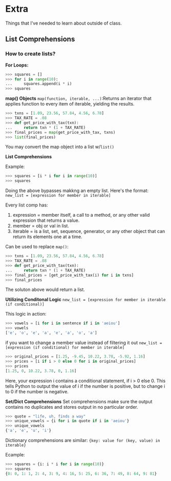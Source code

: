 # Extra

Things that I've needed to learn about outside of class.

## List Comprehensions
### How to create lists?

**For Loops:**
```python
>>> squares = []
>>> for i in range(10):
...     squares.append(i * i)
>>> squares
```

**map() Objects**
`map(function, iterable, ...)`:Returns an iterator that applies function to every item of iterable, yielding the results.

```python
>>> txns = [1.09, 23.56, 57.84, 4.56, 6.78]
>>> TAX_RATE = .08
>>> def get_price_with_tax(txn):
...     return txn * (1 + TAX_RATE)
>>> final_prices = map(get_price_with_tax, txns)
>>> list(final_prices)
```
You may convert the map object into a list w/`list()`

**List Comprehensions**

Example:
```python
>>> squares = [i * i for i in range(10)]
>>> squares
```
Doing the above bypasses makkng an empty list. Here's the format:
`new_list = [expression for member in iterable]`

Every list comp has:
1. expression = member itself, a call to a method, or any other valid expression that returns a value.
2. member = obj or val in list. 
3. iterable = is a list, set, sequence, generator, or any other object that can return its elements one at a time.

Can be used to replace `map()`:
```python
>>> txns = [1.09, 23.56, 57.84, 4.56, 6.78]
>>> TAX_RATE = .08
>>> def get_price_with_tax(txn):
...     return txn * (1 + TAX_RATE)
>>> final_prices = [get_price_with_tax(i) for i in txns]
>>> final_prices
```

The soluton above would return a list. 

**Utilizing Conditonal Logic**
`new_list = [expression for member in iterable (if conditional)]`

This logic in action:
```python
>>> vowels = [i for i in sentence if i in 'aeiou']
>>> vowels
['e', 'o', 'e', 'a', 'e', 'a', 'o', 'a']
```

if you want to change a member value instead of filtering it out
`new_list = [expression (if conditional) for member in iterable]`

```python
>>> original_prices = [1.25, -9.45, 10.22, 3.78, -5.92, 1.16]
>>> prices = [i if i > 0 else 0 for i in original_prices]
>>> prices
[1.25, 0, 10.22, 3.78, 0, 1.16]
```

Here, your expression i contains a conditional statement, if i > 0 else 0. This tells Python to output the value of i if the number is positive, but to change i to 0 if the number is negative.

**Set/Dict Comprehensions**
Set comprehensions make sure the output contains no duplicates and stores output in no particular order.
```python
>>> quote = "life, uh, finds a way"
>>> unique_vowels = {i for i in quote if i in 'aeiou'}
>>> unique_vowels
{'a', 'e', 'u', 'i'}
```
Dictionary comprehensions are similar: 
`{key: value for (key, value) in iterable}`

Ecample:
```python
>>> squares = {i: i * i for i in range(10)}
>>> squares
{0: 0, 1: 1, 2: 4, 3: 9, 4: 16, 5: 25, 6: 36, 7: 49, 8: 64, 9: 81}
```